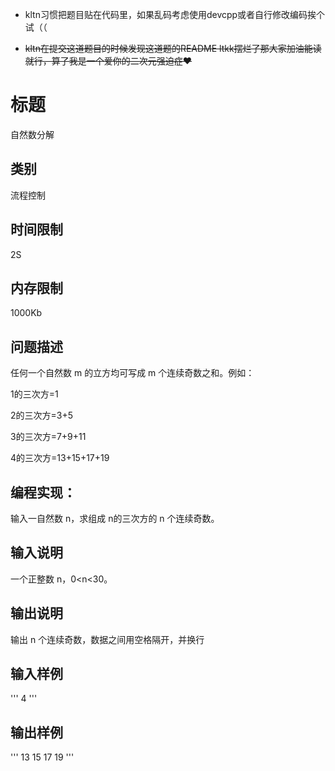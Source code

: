 - kltn习惯把题目贴在代码里，如果乱码考虑使用devcpp或者自行修改编码挨个试（（

- ~~kltn在提交这道题目的时候发现这道题的README ltkk摆烂了那大家加油能读就行，算了我是一个爱你的二次元强迫症❤~~

# 标题


自然数分解

## 类别

流程控制

## 时间限制

2S

## 内存限制

1000Kb

## 问题描述

任何一个自然数 m 的立方均可写成 m 个连续奇数之和。例如：

1的三次方=1 

2的三次方=3+5 

3的三次方=7+9+11 

4的三次方=13+15+17+19 

## 编程实现：

输入一自然数 n，求组成 n的三次方的 n 个连续奇数。

## 输入说明

一个正整数 n，0<n<30。

## 输出说明

输出 n 个连续奇数，数据之间用空格隔开，并换行

## 输入样例

'''
4
'''

## 输出样例

'''
13 15 17 19
'''
